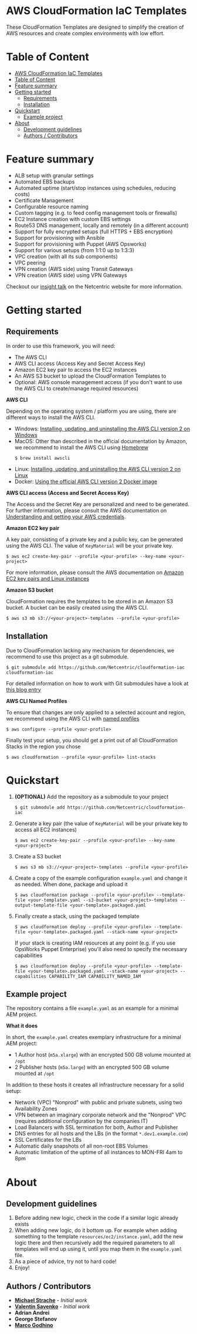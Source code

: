 # AWS CloudFormation IaC Templates

These CloudFormation Templates are designed to simplify the creation of AWS resources and create complex environments with low effort.

# Table of Content
- [AWS CloudFormation IaC Templates](#aws-cloudformation-iac-templates)
- [Table of Content](#table-of-content)
- [Feature summary](#feature-summary)
- [Getting started](#getting-started)
  - [Requirements](#requirements)
  - [Installation](#installation)
- [Quickstart](#quickstart)
  - [Example project](#example-project)
- [About](#about)
  - [Development guidelines](#development-guidelines)
  - [Authors / Contributors](#authors--contributors)

# Feature summary

- ALB setup with granular settings
- Automated EBS backups
- Automated uptime (start/stop instances using schedules, reducing costs)
- Certificate Management
- Configurable resource naming
- Custom tagging (e.g. to feed config management tools or firewalls)
- EC2 Instance creation with custom EBS settings
- Route53 DNS management, locally and remotely (in a different account)
- Support for fully encrypted setups (full HTTPS + EBS encryption)
- Support for provisioning with Ansible
- Support for provisioning with Puppet (AWS Opsworks)
- Support for various setups (from 1:1:0 up to 1:3:3)
- VPC creation (with all its sub components)
- VPC peering
- VPN creation (AWS side) using Transit Gateways
- VPN creation (AWS side) using VPN Gateways

Checkout our [insight talk](https://netcentric.biz/insights/) on the Netcentric website for more information.

# Getting started

## Requirements

In order to use this framework, you will need:

- The AWS CLI
- AWS CLI access (Access Key and Secret Access Key)
- Amazon EC2 key pair to access the EC2 instances
- An AWS S3 bucket to upload the CloudFormation Templates to
- Optional: AWS console management access (if you don't want to use the AWS CLI to create/manage required resources)

**AWS CLI**

Depending on the operating system / platform you are using, there are different ways to install the AWS CLI.
* Windows: [Installing, updating, and uninstalling the AWS CLI version 2 on Windows](https://docs.aws.amazon.com/cli/latest/userguide/install-cliv2-windows.html)
* MacOS: Other than described in the official documentation by Amazon, we recommend to install the AWS CLI using [Homebrew](https://brew.sh/)
    ```
    $ brew install awscli
    ```
* Linux: [Installing, updating, and uninstalling the AWS CLI version 2 on Linux](https://docs.aws.amazon.com/cli/latest/userguide/install-cliv2-linux.html)
* Docker: [Using the official AWS CLI version 2 Docker image](https://docs.aws.amazon.com/cli/latest/userguide/install-cliv2-docker.html)

**AWS CLI access (Access and Secret Access Key)**

The Access and the Secret Key are personalized and need to be generated. For further information, please consult the AWS documentation on [Understanding and getting your AWS credentials](https://docs.aws.amazon.com/general/latest/gr/aws-sec-cred-types.html#access-keys-and-secret-access-keys).

**Amazon EC2 key pair**

A key pair, consisting of a private key and a public key, can be generated using the AWS CLI. The value of `KeyMaterial` will be your private key.
```
$ aws ec2 create-key-pair --profile <your-profile> --key-name <your-project>
```
For more information, please consult the AWS documentation on [Amazon EC2 key pairs and Linux instances](https://docs.aws.amazon.com/AWSEC2/latest/UserGuide/ec2-key-pairs.html)

**Amazon S3 bucket**

CloudFormation requires the templates to be stored in an Amazon S3 bucket. A bucket can be easily created using the AWS CLI.
```
$ aws s3 mb s3://<your-project>-templates --profile <your-profile>
```

## Installation

Due to CloudFormation lacking any mechanism for dependencies, we recommend to use this project as a git submodule.
```
$ git submodule add https://github.com/Netcentric/cloudformation-iac cloudformation-iac
```

For detailed information on how to work with Git submodules have a look at [this blog entry](https://subfictional.com/fun-with-git-submodules/)

**AWS CLI Named Profiles**

To ensure that changes are only applied to a selected account and region, we recommend using the AWS CLI with [named profiles](https://docs.aws.amazon.com/cli/latest/userguide/cli-configure-profiles.html)
```
$ aws configure --profile <your-profile>
```

Finally test your setup, you should get a print out of all CloudFormation Stacks in the region you chose
```
$ aws cloudformation --profile <your-profile> list-stacks
```

# Quickstart

1. **(OPTIONAL)** Add the repository as a submodule to your project
    ```
    $ git submodule add https://github.com/Netcentric/cloudformation-iac
    ```

2. Generate a key pair (the value of `KeyMaterial` will be your private key to access all EC2 instances)
    ```
    $ aws ec2 create-key-pair --profile <your-profile> --key-name <your-project>
    ```

3. Create a S3 bucket
   ```
   $ aws s3 mb s3://<your-project>-templates --profile <your-profile>
   ```

4. Create a copy of the example configuration `example.yaml` and change it as needed. When done, package and upload it
    ```
    $ aws cloudformation package --profile <your-profile> --template-file <your-template>.yaml --s3-bucket <your-project>-templates --output-template-file <your-template>.packaged.yaml
    ```

5. Finally create a stack, using the packaged template
    ```
    $ aws cloudformation deploy --profile <your-profile> --template-file <your-template>.packaged.yaml --stack-name <your-project>
    ```

    If your stack is creating IAM resources at any point (e.g. if you use OpsWorks Puppet Enterprise) you'll also need to specify the necessary capabilities
    ```
    $ aws cloudformation deploy --profile <your-profile> --template-file <your-template>.packaged.yaml --stack-name <your-project> --capabilities CAPABILITY_IAM CAPABILITY_NAMED_IAM
    ```

## Example project

The repository contains a file `example.yaml` as an example for a minimal AEM project.

**What it does**

In short, the `example.yaml` creates exemplary infrastructure for a minimal AEM project:

* 1 Author host (`m5a.xlarge`) with an encrypted 500 GB volume mounted at `/opt`
* 2 Publisher hosts (`m5a.large`) with an encrypted 500 GB volume mounted at `/opt`

In addition to these hosts it creates all infrastructure necessary for a solid setup:

* Network (VPC) "Nonprod" with public and private subnets, using two Availability Zones
* VPN between an imaginary corporate network and the "Nonprod" VPC (requires additional configuration by the companies IT)
* Load Balancers with SSL termination for both, Author and Publisher
* DNS entries for all hosts and the LBs (in the format `*.dev1.example.com`)
* SSL Certificates for the LBs
* Automatic daily snapshots of all non-root EBS Volumes
* Automatic limitation of the uptime of all instances to MON-FRI 4am to 8pm

# About

## Development guidelines

1. Before adding new logic, check in the code if a similar logic already exists
2. When adding new logic, do it bottom up. For example when adding something to the template `resources/ec2/instance.yaml`, add the new logic there and then recursively add the required parameters to all templates will end up using it, until you map them in the `example.yaml` file.
3. As a piece of advice, try not to hard code!
4. Enjoy!

## Authors / Contributors

* **[Michael Strache](https://github.com/Jarodiv)** - *Initial work*
* **[Valentin Savenko](https://github.com/valentinsavenko)** - *Initial work*
* **Adrian Andrei**
* **George Stefanov**
* **[Marco Godhino](https://github.com/aureliomarcoag)**
